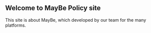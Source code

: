 ## Welcome to MayBe Policy site

This site is about MayBe, which developed by our team for the many platforms.
